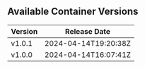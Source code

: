 
## Available Container Versions

<table>
<thead>
<tr>
  <th>Version</th><th>Release Date</th>
</tr>
</thead>
<tbody>
  <tr><td>v1.0.1</td><td>2024-04-14T19:20:38Z</td></tr>
  <tr><td>v1.0.0</td><td>2024-04-14T16:07:41Z</td></tr>
</tbody>
</table>